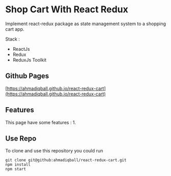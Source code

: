 # Shop Cart With React Redux

Implement react-redux package as state management system to a shopping cart app.

Stack :
- ReactJs
- Redux
- ReduxJs Toolkit

## Github Pages

[https://ahmadiqball.github.io/react-redux-cart](https://ahmadiqball.github.io/react-redux-cart)

## Features
This page have some features :
1. 

## Use Repo
To clone and use this repository you could run
```
git clone git@github:ahmadiqball/react-redux-cart.git
npm install
npm start
```


